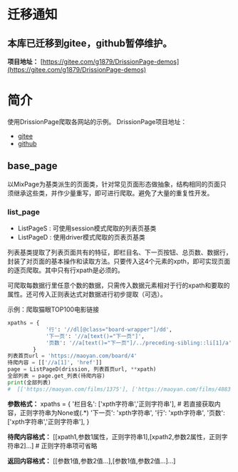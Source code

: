 # 迁移通知
## 本库已迁移到gitee，github暂停维护。
**项目地址：** [https://gitee.com/g1879/DrissionPage-demos](https://gitee.com/g1879/DrissionPage-demos)
  
# 简介
使用DrissionPage爬取各网站的示例。
DrissionPage项目地址：
- [gitee](https://gitee.com/g1879/DrissionPage)
- [github](https://github.com/g1879/DrissionPage)

## base_page

以MixPage为基类派生的页面类，针对常见页面形态做抽象，结构相同的页面只须继承这些类，并作少量重写，即可进行爬取。避免了大量的重复性开发。

### list_page

- ListPageS : 可使用session模式爬取的列表页基类
- ListPageD : 使用driver模式爬取的页表页基类

列表基类提取了列表页面共有的特征，即栏目名、下一页按钮、总页数、数据行，封装了对页面的基本操作和读取方法。只要传入这4个元素的xpth，即可实现页面的逐页爬取。其中只有行xpath是必须的。

可爬取每数据行里任意个数的数据，只需传入数据元素相对于行的xpath和要取的属性。还可传入正则表达式对数据进行初步提取（可选）。

示例：爬取猫眼TOP100电影链接

```python
xpaths = {
            '行': '//dl[@class="board-wrapper"]/dd',
            '下一页': '//a[text()="下一页"]',
            '页数': '//a[text()="下一页"]/../preceding-sibling::li[1]/a'
        }
列表首页url = 'https://maoyan.com/board/4'
待爬内容 = [['//a[1]', 'href']]
page = ListPageD(drission, 列表首页url, **xpath)
全部列表 = page.get_列表(待爬内容)
print(全部列表)
#  [['https://maoyan.com/films/1375'], ['https://maoyan.com/films/4883'], ['https://maoyan.com/films/3294'], ...]
```

**参数格式：** 
xpaths = {
    '栏目名': ['xpth字符串','正则字符串'],  # 若直接获取内容，正则字符串为None或(.*)
    '下一页': 'xpth字符串',
    '行': 'xpth字符串',
    '页数': ['xpth字符串','正则字符串'],
}

**待爬内容格式：** 
[[xpath1,参数1属性，正则字符串1],[xpath2,参数2属性，正则字符串2]...]  # 正则字符串项可省略

**返回内容格式：** 
[[参数1值,参数2值...],[参数1值,参数2值...]...]
